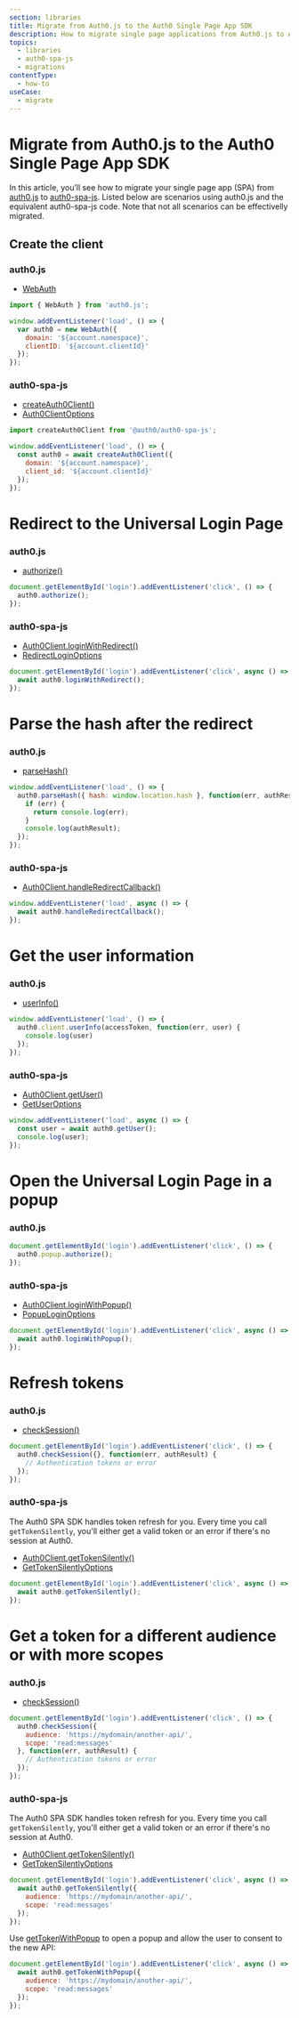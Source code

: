 ```yaml
---
section: libraries
title: Migrate from Auth0.js to the Auth0 Single Page App SDK
description: How to migrate single page applications from Auth0.js to Auth0 Single Page App SDK
topics:
  - libraries
  - auth0-spa-js
  - migrations
contentType:
  - how-to
useCase:
  - migrate
---
```


# Migrate from Auth0.js to the Auth0 Single Page App SDK

In this article, you’ll see how to migrate your single page app (SPA) from [auth0.js](/libraries/auth0js) to [auth0-spa-js](/libraries/auth0-spa-js). Listed below are scenarios using auth0.js and the equivalent auth0-spa-js code. Note that not all scenarios can be effectivelly migrated.

## Create the client

### auth0.js

* [WebAuth](https://auth0.github.io/auth0.js/WebAuth.html)

```js
import { WebAuth } from 'auth0.js';

window.addEventListener('load', () => {
  var auth0 = new WebAuth({
    domain: '${account.namespace}',
    clientID: '${account.clientId}'
  });
});
```

### auth0-spa-js

* [createAuth0Client()](https://auth0.github.io/auth0-spa-js/globals.html#createauth0client)
* [Auth0ClientOptions](https://auth0.github.io/auth0-spa-js/interfaces/auth0clientoptions.html)

```js
import createAuth0Client from '@auth0/auth0-spa-js';

window.addEventListener('load', () => {
  const auth0 = await createAuth0Client({
    domain: '${account.namespace}',
    client_id: '${account.clientId}'
  });
});
```

# Redirect to the Universal Login Page

### auth0.js

* [authorize()](https://auth0.github.io/auth0.js/global.html#authorize)

```js
document.getElementById('login').addEventListener('click', () => {
  auth0.authorize();
});
```

### auth0-spa-js

* [Auth0Client.loginWithRedirect()](https://auth0.github.io/auth0-spa-js/classes/auth0client.html#loginwithredirect)
* [RedirectLoginOptions](https://auth0.github.io/auth0-spa-js/interfaces/redirectloginoptions.html)

```js
document.getElementById('login').addEventListener('click', async () => {
  await auth0.loginWithRedirect();
});
```

# Parse the hash after the redirect

### auth0.js

* [parseHash()](https://auth0.github.io/auth0.js/global.html#parseHash)

```js
window.addEventListener('load', () => {
  auth0.parseHash({ hash: window.location.hash }, function(err, authResult) {
    if (err) {
      return console.log(err);
    }
    console.log(authResult);
  });
});
```

### auth0-spa-js

* [Auth0Client.handleRedirectCallback()](https://auth0.github.io/auth0-spa-js/classes/auth0client.html#handleredirectcallback)

```js
window.addEventListener('load', async () => {
  await auth0.handleRedirectCallback();
});
```

# Get the user information

### auth0.js

* [userInfo()](https://auth0.github.io/auth0.js/global.html#userInfo)

```js
window.addEventListener('load', () => {
  auth0.client.userInfo(accessToken, function(err, user) {
    console.log(user)
  });
});
```

### auth0-spa-js

* [Auth0Client.getUser()](https://auth0.github.io/auth0-spa-js/classes/auth0client.html#getuser)
* [GetUserOptions](https://auth0.github.io/auth0-spa-js/interfaces/getuseroptions.html)

```js
window.addEventListener('load', async () => {
  const user = await auth0.getUser();
  console.log(user);
});
```

# Open the Universal Login Page in a popup

### auth0.js

```js
document.getElementById('login').addEventListener('click', () => {
  auth0.popup.authorize();
});
```

### auth0-spa-js

* [Auth0Client.loginWithPopup()](https://auth0.github.io/auth0-spa-js/classes/auth0client.html#loginwithpopup)
* [PopupLoginOptions](https://auth0.github.io/auth0-spa-js/interfaces/popuploginoptions.html)

```js
document.getElementById('login').addEventListener('click', async () => {
  await auth0.loginWithPopup();
});
```

# Refresh tokens

### auth0.js

* [checkSession()](https://auth0.github.io/auth0.js/global.html#checkSession)

```js
document.getElementById('login').addEventListener('click', () => {
  auth0.checkSession({}, function(err, authResult) {
    // Authentication tokens or error
  });
});
```

### auth0-spa-js

The Auth0 SPA SDK handles token refresh for you. Every time you call `getTokenSilently`, you'll either get a valid token or an error if there's no session at Auth0.

* [Auth0Client.getTokenSilently()](https://auth0.github.io/auth0-spa-js/classes/auth0client.html#gettokensilently)
* [GetTokenSilentlyOptions](https://auth0.github.io/auth0-spa-js/interfaces/gettokensilentlyoptions.html)

```js
document.getElementById('login').addEventListener('click', async () => {
  await auth0.getTokenSilently();
});
```

# Get a token for a different audience or with more scopes

### auth0.js

* [checkSession()](https://auth0.github.io/auth0.js/global.html#checkSession)

```js
document.getElementById('login').addEventListener('click', () => {
  auth0.checkSession({
    audience: 'https://mydomain/another-api/',
    scope: 'read:messages'
  }, function(err, authResult) {
    // Authentication tokens or error
  });
});
```

### auth0-spa-js

The Auth0 SPA SDK handles token refresh for you. Every time you call `getTokenSilently`, you'll either get a valid token or an error if there's no session at Auth0.

* [Auth0Client.getTokenSilently()](https://auth0.github.io/auth0-spa-js/classes/auth0client.html#gettokensilently)
* [GetTokenSilentlyOptions](https://auth0.github.io/auth0-spa-js/interfaces/gettokensilentlyoptions.html)

```js
document.getElementById('login').addEventListener('click', async () => {
  await auth0.getTokenSilently({
    audience: 'https://mydomain/another-api/',
    scope: 'read:messages'
  });
});
```

Use [getTokenWithPopup](https://auth0.github.io/auth0-spa-js/classes/auth0client.html#gettokenwithpopup) to open a popup and allow the user to consent to the new API:

```js
document.getElementById('login').addEventListener('click', async () => {
  await auth0.getTokenWithPopup({
    audience: 'https://mydomain/another-api/',
    scope: 'read:messages'
  });
});
```